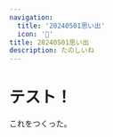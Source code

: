 ```yaml
---
navigation:
  title: '20240501思い出'
  icon: '🏡'
title: 20240501思い出
description: たのしいね
---
```


# テスト！

これをつくった。
